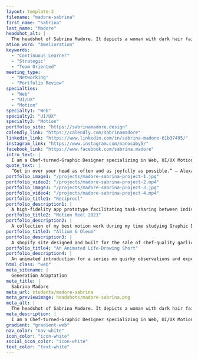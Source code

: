```yaml
---
layout: template-3
filename: "madore-sabrina"
first_name: "Sabrina"
last_name: "Madore"
headshot_alt: |
  The headshot of Sabrina Madore. It depicts a woman with dark hair faintly smiling. She is wearing a dark button-up shirt.
ation_word: "Amelioration"
keywords:
  - "Continuous Learner"
  - "Strategic"
  - "Team Oriented"
meeting_type:
  - "Networking"
  - "Portfolio Review"
specialties:
  - "Web"
  - "UI/UX"
  - "Motion"
specialty1: "Web"
specialty2: "UI/UX"
specialty3: "Motion"
portfolio_site: "https://sabrinamadore.design"
calendly_link: "https://calendly.com/sabrinamadore"
linkedin_link: "https://www.linkedin.com/in/sabrina-madore-61b37495/"
instagram_link: "https://www.instagram.com/nanosaby5/"
facebook_link: "https://www.facebook.com/sabrina.madore"
intro_text: |
  I am a Chef-turned-Graphic Designer specializing in Web, UI/UX Motion & Brand Design with a passion for creating unique, quirky, and experience-driven work.
quote_text: |
  “Get in over your head as often and as joyfully as possible.” — Alexander Isley
portfolio_image1: "/projects/madore-sabrina-project-1.jpg"
portfolio_video2: "/projects/madore-sabrina-project-2.mp4"
portfolio_image3: "/projects/madore-sabrina-project-3.jpg"
portfolio_video4: "/projects/madore-sabrina-project-4.mp4"
portfolio_title1: "Reciprocl"
portfolio_description1: |
  A high-fidelity app prototype facilitating task-sharing between individuals for household chores, buying meals, and all other turn-taking activities.
portfolio_title2: "Motion Reel 2021"
portfolio_description2: |
  A collection of my best motion work during my time studying Graphic Design, set over my own music composed and recorded uniquely for this reel.
portfolio_title3: "Allium & Oleum"
portfolio_description3: |
  A shopify site designed and built for the sale of chef-quality garlic confit and oil infusions.
portfolio_title4: "An Animated Life-Drawing Short"
portfolio_description4: |
  An animated introduction for a series on quirky observations and experiences being part of the Ottawa life drawing community.
html_class: "web"
meta_sitename: |
  Generation Adaptation
meta_title: |
  Sabrina Madore
meta_url: students/madore-sabrina
meta_previewimage: headshots/madore-sabrina.png
meta_alt: |
  The headshot of Sabrina Madore. It depicts a woman with dark hair faintly smiling. She is wearing a dark button-up shirt.
meta_description: |
  I am a Chef-turned-Graphic Designer specializing in Web, UI/UX Motion & Brand Design with a passion for creating unique, quirky, and experience-driven work.
gradient: "gradient-web"
nav_color: "nav-white"
icon_color: "icon-white"
social_icon_color: "icon-white"
text_color: "text-white"
---
```

